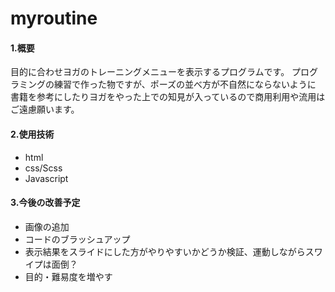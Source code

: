 # myroutine
#### 1.概要
目的に合わせヨガのトレーニングメニューを表示するプログラムです。
プログラミングの練習で作った物ですが、ポーズの並べ方が不自然にならないように
書籍を参考にしたりヨガをやった上での知見が入っているので商用利用や流用はご遠慮願います。

#### 2.使用技術
- html
- css/Scss
- Javascript

#### 3.今後の改善予定
- 画像の追加
- コードのブラッシュアップ
- 表示結果をスライドにした方がやりやすいかどうか検証、運動しながらスワイプは面倒？
- 目的・難易度を増やす

